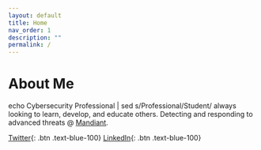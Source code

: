 ```yaml
---
layout: default
title: Home
nav_order: 1
description: ""
permalink: /
---
```


# **About Me**

echo Cybersecurity Professional | sed s/Professional/Student/ always looking to learn, develop, and educate others. Detecting and responding to advanced threats @ [Mandiant](https://www.fireeye.com/mandiant.html). 

[Twitter](https://www.twitter.com/rufusmbrown){: .btn .text-blue-100}
[LinkedIn](https://www.linkedin.com/in/rufus-brown/){: .btn .text-blue-100}


